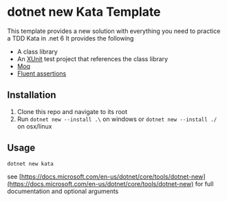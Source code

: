 # dotnet new Kata Template
This template provides a new solution with everything you need to practice a TDD Kata in .net 6
It provides the following
- A class library
- An [XUnit](https://xunit.net/) test project that references the class library
- [Moq](https://github.com/moq/moq4)
- [Fluent assertions](https://fluentassertions.com/)

## Installation
1. Clone this repo and navigate to its root
2. Run `dotnet new --install .\` on windows or `dotnet new --install ./` on osx/linux

## Usage

`dotnet new kata`

see [https://docs.microsoft.com/en-us/dotnet/core/tools/dotnet-new](https://docs.microsoft.com/en-us/dotnet/core/tools/dotnet-new) for full documentation and optional arguments